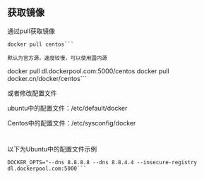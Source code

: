## 获取镜像

通过pull获取镜像
```
docker pull centos```

默认为官方源，速度较慢，可以使用国内源
```
docker pull dl.dockerpool.com:5000/centos
docker pull docker.cn/docker/centos```


或者修改配置文件

ubuntu中的配置文件：/etc/default/docker

Centos中的配置文件：/etc/sysconfig/docker

#   
以下为Ubuntu中的配置文件示例 
```
DOCKER_OPTS="--dns 8.8.8.8 --dns 8.8.4.4 --insecure-registry dl.dockerpool.com:5000```
